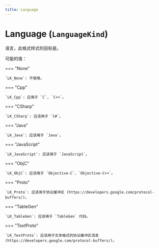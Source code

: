 ```yaml
---
title: Language
---
```


# Language (`LanguageKind`)

语言，此格式样式的目标是。

可能的值：

=== "None"

    `LK_None`: 不使用。

=== "Cpp"

    `LK_Cpp`: 应用于 `C`, `C++`。

=== "CSharp"

    `LK_CSharp`: 应该用于 `C#`。

=== "Java"

    `LK_Java`: 应该用于 `Java`。

=== "JavaScript"

    `LK_JavaScript`: 应该用于 `JavaScript`。

=== "ObjC"

    `LK_ObjC`: 应该用于 `Objective-C`，`Objective-C++`。

=== "Proto"

    `LK_Proto`: 应该用于协议缓冲区 (https://developers.google.com/protocol-buffers/)。

=== "TableGen"

    `LK_TableGen`: 应该用于 `TableGen` 代码。

=== "TextProto"

    `LK_TextProto`: 应该用于文本格式的协议缓冲区消息 (https://developers.google.com/protocol-buffers/)。
